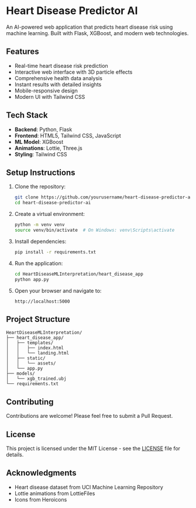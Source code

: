 # Heart Disease Predictor AI

An AI-powered web application that predicts heart disease risk using machine learning. Built with Flask, XGBoost, and modern web technologies.

## Features

- Real-time heart disease risk prediction
- Interactive web interface with 3D particle effects
- Comprehensive health data analysis
- Instant results with detailed insights
- Mobile-responsive design
- Modern UI with Tailwind CSS

## Tech Stack

- **Backend**: Python, Flask
- **Frontend**: HTML5, Tailwind CSS, JavaScript
- **ML Model**: XGBoost
- **Animations**: Lottie, Three.js
- **Styling**: Tailwind CSS

## Setup Instructions

1. Clone the repository:
   ```bash
   git clone https://github.com/yourusername/heart-disease-predictor-ai.git
   cd heart-disease-predictor-ai
   ```

2. Create a virtual environment:
   ```bash
   python -m venv venv
   source venv/bin/activate  # On Windows: venv\Scripts\activate
   ```

3. Install dependencies:
   ```bash
   pip install -r requirements.txt
   ```

4. Run the application:
   ```bash
   cd HeartDiseaseMLInterpretation/heart_disease_app
   python app.py
   ```

5. Open your browser and navigate to:
   ```
   http://localhost:5000
   ```

## Project Structure

```
HeartDiseaseMLInterpretation/
├── heart_disease_app/
│   ├── templates/
│   │   ├── index.html
│   │   └── landing.html
│   ├── static/
│   │   └── assets/
│   └── app.py
├── models/
│   └── xgb_trained.ubj
└── requirements.txt
```

## Contributing

Contributions are welcome! Please feel free to submit a Pull Request.

## License

This project is licensed under the MIT License - see the [LICENSE](LICENSE) file for details.

## Acknowledgments

- Heart disease dataset from UCI Machine Learning Repository
- Lottie animations from LottieFiles
- Icons from Heroicons 